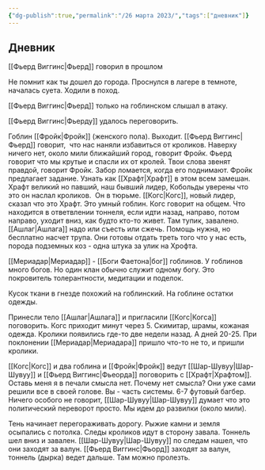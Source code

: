 ```yaml
---
{"dg-publish":true,"permalink":"/26 марта 2023/","tags":["дневник"]}
---
```


## Дневник

[[Фьерд Виггинс\|Фьерд]] говорил в прошлом

Не помнит как ты дошел до города. Проснулся в лагере в темноте, началась суета. Ходили в поход.

[[Фьерд Виггинс\|Фьерд]] только на гоблинском слышал в атаку.

[[Фьерд Виггинс\|Фьерду]] удалось переговорить.

Гоблин [[Фройк\|Фройк]] (женского пола). Выходит. [[Фьерд Виггинс\|Фьерд]] говорит,  что нас наняли избавиться от кроликов. Наверху ничего нет, около мили ближайший город, говорит Фройк. Фьерд говорит что мы крутые и спасли их от кролей. Твои слова звенят правдой, говорит Фройк. Забор ломается, когда его поднимают. Фройк предлагает задание. Узнать как [[Храфт\|Храфт]] в этом всем замешан. Храфт великий но павший, наш бывший лидер, Кобольды уверены что это он наслал кроликов.  Он в тюрьме. [[Когс\|Когс]], новый лидер, сказал что это Храфт. Это умный гоблин. Когс говорит на общем. Что находится в ответвлении тоннеля, если идти назад, направо, потом направо, уходит вниз, как будто кто-то живет. Там тупик, завалено. [[Ашлаг\|Ашлага]] надо или съесть или сжечь. Помощь нужна, но бесплатно насчет трупа. Они готовы отдать треть того что у нас есть, порода подземных коз - одна штука за улик на Хрофта.

[[Мериадар\|Мериадар]] - [[Боги Фаетона\|бог]] гоблинов. У гоблинов много богов. Но один клан обычно служит одному богу. Это покровитель толерантности, медитации и поделок.

Кусок ткани в гнезде похожий на гоблинский. На гоблине остатки одежды.

Принесли тело [[Ашлаг\|Ашлага]] и пригласили [[Когс\|Когса]] поговорить. Когс приходит минут через 5. Скимитар, шрамы, кожаная одежда. Кролики появились где-то две недели назад. А дней 20-25. При поклонении [[Мериадар\|Мериадара]] пришло что-то не то, и пришли кролики.

[[Когс\|Когс]] и два гоблина и [[Фройк\|Фройк]] ведут [[Шар-Шувуу\|Шар-Шувуу]] и [[Фьерд Виггинс\|Фьеорда]] поговорить с [[Храфт\|Храфтом]]. Оставь меня я в печали смысла нет. Почему нет смысла? Они уже сами решили все в своей голове. Вы - часть системы. 6-7 футовый багбер. Ничего особого не говорит, [[Шар-Шувуу\|Шар-Шувуу]] думает что это политический переворот просто. Мы идем до развилки (около мили).

Тень начинает перегораживать дорогу. Рыжие камни и земля осыпались с потолка. Следы кроликов идут в сторону завала. Тоннель шел вниз и завален. [[Шар-Шувуу\|Шар-Шувуу]] по следам нашел, что они заходят за валун. [[Фьерд Виггинс\|Фьорд]] заходят за валун, тоннель (дырка) ведет дальше. Там можно пролезть.